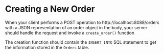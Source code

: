 # Creating a New Order

When your client performs a POST operation to http://localhost:8088/orders with a JSON representation of an order object in the body, your server should handle the request and invoke a `create_order()` function.

The creation function should contain the `INSERT INTO` SQL statement to get the information stored in the `Orders` table.
